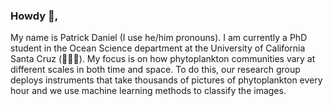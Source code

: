 ### Howdy 👋,

My name is Patrick Daniel (I use he/him pronouns). I am currently a PhD student in the Ocean Science department at the University of California Santa Cruz (🐌➖🐚). My focus is on how phytoplankton communities vary at different scales in both time and space. To do this, our research group deploys instruments that take thousands of pictures of phytoplankton every hour and we use machine learning methods to classify the images. 

<!--
**patcdaniel/patcdaniel** is a ✨ _special_ ✨ repository because its `README.md` (this file) appears on your GitHub profile.

Here are some ideas to get you started:

- 🔭 I’m currently working on ...
- 🌱 I’m currently learning ...
- 👯 I’m looking to collaborate on ...
- 🤔 I’m looking for help with ...
- 💬 Ask me about ...
- 📫 How to reach me: ...
- 😄 Pronouns: ...
- ⚡ Fun fact: ...
-->
